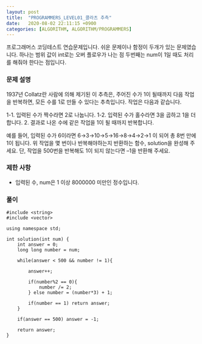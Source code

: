 ```yaml
---
layout: post
title:  "PROGRAMMERS_LEVEL01_콜라츠 추측"
date:   2020-08-02 22:11:15 +0900
categories: [ALGORITHM, ALGORITHM/PROGRAMMERS]
---
```


프로그래머스 코딩테스트 연습문제입니다. 쉬운 문제이나 함정이 두개가 있는 문제였습니다. 하나는 범위 값이 int로는 오버 플로우가 나는 점 두번째는 num이 1일 때도 처리를 해줘야 한다는 점입니다.

### 문제 설명
1937년 Collatz란 사람에 의해 제기된 이 추측은, 주어진 수가 1이 될때까지 다음 작업을 반복하면, 모든 수를 1로 만들 수 있다는 추측입니다. 작업은 다음과 같습니다.

1-1. 입력된 수가 짝수라면 2로 나눕니다.
1-2. 입력된 수가 홀수라면 3을 곱하고 1을 더합니다.
2. 결과로 나온 수에 같은 작업을 1이 될 때까지 반복합니다.

예를 들어, 입력된 수가 6이라면 6→3→10→5→16→8→4→2→1 이 되어 총 8번 만에 1이 됩니다. 위 작업을 몇 번이나 반복해야하는지 반환하는 함수, solution을 완성해 주세요. 단, 작업을 500번을 반복해도 1이 되지 않는다면 –1을 반환해 주세요.

### 제한 사항
- 입력된 수, num은 1 이상 8000000 미만인 정수입니다.

### 풀이

```
#include <string>
#include <vector>

using namespace std;

int solution(int num) {
    int answer = 0;
    long long number = num;

    while(answer < 500 && number != 1){

        answer++;

        if(number%2 == 0){
            number /= 2;
        } else number = (number*3) + 1;

        if(number == 1) return answer;
    }

    if(answer == 500) answer = -1;

    return answer;
}
```

